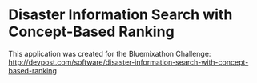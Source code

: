 # Disaster Information Search with Concept-Based Ranking

This application was created for the Bluemixathon Challenge: http://devpost.com/software/disaster-information-search-with-concept-based-ranking


